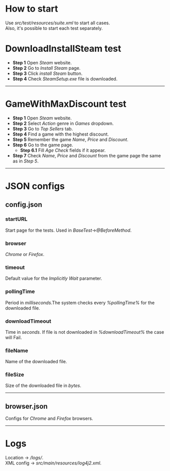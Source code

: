 # How to start
Use *src/test/resources/suite.xml* to start all cases.  
Also, it's possible to start each test separately.
# DownloadInstallSteam test
* **Step 1** Open *Steam* website.
* **Step 2** Go to *Install Steam* page.
* **Step 3** Click *install Steam* button.
* **Step 4** Check *SteamSetup.exe* file is downloaded.
***
# GameWithMaxDiscount test
* **Step 1** Open *Steam* website.
* **Step 2** Select *Action* genre in *Games* dropdown.
* **Step 3** Go to *Top Sellers* tab.
* **Step 4** Find a game with the highest discount.
* **Step 5** Remember the game *Name*, *Price* and *Discount*.
* **Step 6** Go to the game page.
  * **Step 6.1** Fill *Age Check* fields if it appear.
* **Step 7** Check *Name*, *Price* and *Discount* from the game page the same as in *Step 5*.
***
# JSON configs
## config.json
### startURL
Start page for the tests. Used in *BaseTest*->*@BeforeMethod*.
### browser
*Chrome* or *Firefox*.
### timeout
Default value for the *Implicitly Wait* parameter.
### pollingTime
Period in *milliseconds*.The system checks every *%pollingTime%* for the downloaded file.
### downloadTimeout
Time in *seconds*. If file is not downloaded in *%downloadTimeout%* the case will Fail.
### fileName
Name of the downloaded file.
### fileSize
Size of the downloaded file in *bytes*.
***
## browser.json
Configs for *Chrome* and *Firefox* browsers.
***
# Logs
Location -> */logs/*.  
XML config -> *src/main/resources/log4j2.xml*.
